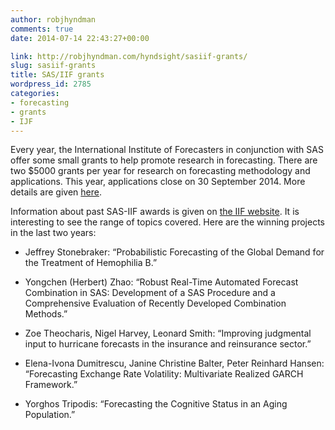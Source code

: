 ```yaml
---
author: robjhyndman
comments: true
date: 2014-07-14 22:43:27+00:00

link: http://robjhyndman.com/hyndsight/sasiif-grants/
slug: sasiif-grants
title: SAS/IIF grants
wordpress_id: 2785
categories:
- forecasting
- grants
- IJF
---
```


Every year, the International Institute of Forecasters in conjunction with SAS offer some small grants to help promote research in forecasting. There are two $5000 grants per year for research on forecasting methodology and applications. This year, applications close on 30 September 2014. More details are given [here](http://forecasters.org/wp/wp-content/uploads/SAS-IIF-2014.pdf).

Information about past SAS-IIF awards is given on [the IIF website](http://forecasters.org/activities/funding-awards/grants-and-research-awards/). It is interesting to see the range of topics covered. Here are the winning projects in the last two years:





  * Jeffrey Stonebraker: “Probabilistic Forecasting of the Global Demand for the Treatment of Hemophilia B.”


  * Yongchen (Herbert) Zhao: “Robust Real-Time Automated Forecast Combination in SAS: Development of a SAS Procedure and a Comprehensive Evaluation of Recently Developed Combination Methods.”


  * Zoe Theocharis, Nigel Harvey, Leonard Smith: “Improving judgmental input to hurricane forecasts in the insurance and reinsurance sector.”


  * Elena-Ivona Dumitrescu, Janine Christine Balter, Peter Reinhard Hansen: “Forecasting Exchange Rate Volatility: Multivariate Realized GARCH Framework.”


  * Yorghos Tripodis: “Forecasting the Cognitive Status in an Aging Population.”


